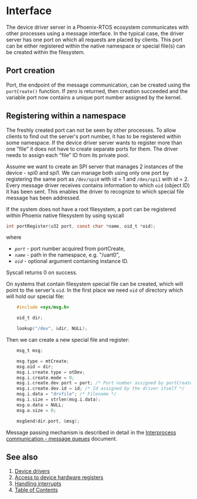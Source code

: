 # Interface

The device driver server in a Phoenix-RTOS ecosystem communicates with other processes using a message interface. In
the typical case, the driver server has one port on which all requests are placed by clients. This port can be either
registered within the native namespace or special file(s) can be created within the filesystem.

## Port creation

Port, the endpoint of the message communication, can be created using the `portCreate()` function. If zero is returned,
then creation succeeded and the variable port now contains a unique port number assigned by the kernel.

## Registering within a namespace

The freshly created port can not be seen by other processes. To allow clients to find out the server's port number, it
has to be registered within some namespace. If the device driver server wants to register more than one "file" it does
not have to create separate ports for them. The driver needs to assign each "file" ID from its private pool.

Assume we want to create an SPI server that manages 2 instances of the device - spi0 and spi1. We can manage both using
only one port by registering the same port as `/dev/spi0` with id = 1 and `/dev/spi1` with id = 2. Every message driver
receives contains information to which `oid` (object ID) it has been sent. This enables the driver to recognize to
which special file message has been addressed.

If the system does not have a root filesystem, a port can be registered within Phoenix native filesystem by using
syscall

```c
int portRegister(u32 port, const char *name, oid_t *oid);
```

where

- _`port`_ - port number acquired from portCreate,
- _`name`_ - path in the namespace, e.g. "/uart0",
- _`oid`_ - optional argument containing instance ID.

Syscall returns 0 on success.

On systems that contain filesystem special file can be created, which will point to the server's `oid`. In the first
place we need `oid` of directory which will hold our special file:

````C
    #include <sys/msg.h>

    oid_t dir;

    lookup("/dev", &dir, NULL);
````

Then we can create a new special file and register:

````C
    msg_t msg;

    msg.type = mtCreate;
    msg.oid = dir;
    msg.i.create.type = otDev;
    msg.i.create.mode = 0;
    msg.i.create.dev.port = port; /* Port number assigned by portCreate */
    msg.i.create.dev.id = id; /* Id assigned by the driver itself */
    msg.i.data = "drvfile"; /* Filename */
    msg.i.size = strlen(msg.i.data);
    msg.o.data = NULL;
    msg.o.size = 0;

    msgSend(dir.port, &msg);
````

Message passing mechanism is described in detail in the
[Interprocess communication - message queues](../kernel/msg/README.md) document.

## See also

1. [Device drivers](README.md)
2. [Access to device hardware registers](hwaccess.md)
3. [Handling interrupts](interrupts.md)
4. [Table of Contents](../README.md)
